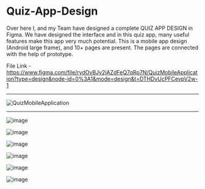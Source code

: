# Quiz-App-Design
Over here I, and my Team have designed a complete QUIZ APP DESIGN in Figma. We have designed the interface and in this quiz app, many useful features make this app very much potential. This is a mobile app design (Android large frame), and 10+ pages are present. The pages are connected with the help  of prototype.



File Link - https://www.figma.com/file/rydOvBJy2jAZdFeQ7qRp7N/QuizMobileApplication?type=design&node-id=0%3A1&mode=design&t=DTHDvUcPFCevpV2w-1
________________________________________________________________________________________________________


![QuizMobileApplication](https://github.com/bosesupriyo/Quiz-App-Design/assets/124809398/d4045383-998a-49ca-bdca-ea0db9a2d993)


------------------------------------------------------------------------------------------


![image](https://github.com/bosesupriyo/Quiz-App-Design/assets/124809398/6923adca-ee10-4b48-aa09-28665fae37f5)


![image](https://github.com/bosesupriyo/Quiz-App-Design/assets/124809398/31a22c37-33a0-4f1f-9f7e-7e4a3d9a4179)


![image](https://github.com/bosesupriyo/Quiz-App-Design/assets/124809398/f1c442fd-b715-4f2b-959f-e903145ca391)


![image](https://github.com/bosesupriyo/Quiz-App-Design/assets/124809398/e04ce561-9929-4754-9839-d999e184603a)


![image](https://github.com/bosesupriyo/Quiz-App-Design/assets/124809398/92fad4bf-8fe5-4f95-a8c9-26f52b38ee50)


![image](https://github.com/bosesupriyo/Quiz-App-Design/assets/124809398/47f694fa-81e8-42b7-aed0-9402081e76ee)


